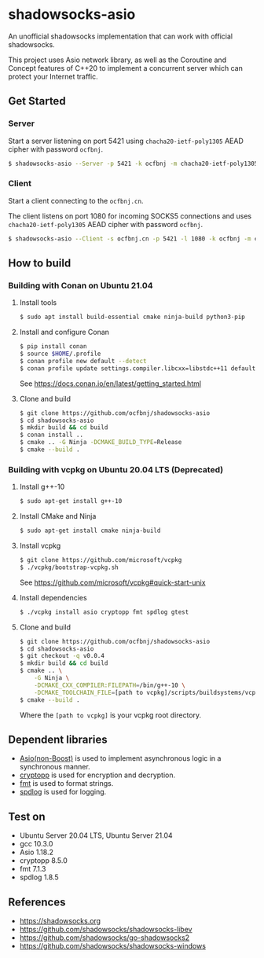# shadowsocks-asio

An unofficial shadowsocks implementation that can work with official shadowsocks.

This project uses Asio network library, as well as the Coroutine and Concept features of C++20 to implement a concurrent server which can protect your Internet traffic.

## Get Started

### Server

Start a server listening on port 5421 using `chacha20-ietf-poly1305` AEAD cipher with password `ocfbnj`.

~~~bash
$ shadowsocks-asio --Server -p 5421 -k ocfbnj -m chacha20-ietf-poly1305
~~~

### Client

Start a client connecting to the `ocfbnj.cn`.

The client listens on port 1080 for incoming SOCKS5 connections and uses `chacha20-ietf-poly1305` AEAD cipher with password `ocfbnj`.

~~~bash
$ shadowsocks-asio --Client -s ocfbnj.cn -p 5421 -l 1080 -k ocfbnj -m chacha20-ietf-poly1305
~~~

## How to build

### Building with Conan on Ubuntu 21.04

1. Install tools
    ~~~bash
    $ sudo apt install build-essential cmake ninja-build python3-pip
    ~~~

2. Install and configure Conan
    ~~~bash
    $ pip install conan
    $ source $HOME/.profile
    $ conan profile new default --detect
    $ conan profile update settings.compiler.libcxx=libstdc++11 default
    ~~~
    See <https://docs.conan.io/en/latest/getting_started.html>

3. Clone and build
    ~~~bash
    $ git clone https://github.com/ocfbnj/shadowsocks-asio
    $ cd shadowsocks-asio
    $ mkdir build && cd build
    $ conan install ..
    $ cmake .. -G Ninja -DCMAKE_BUILD_TYPE=Release
    $ cmake --build .
    ~~~

### Building with vcpkg on Ubuntu 20.04 LTS (Deprecated)

1. Install g++-10
    ~~~bash
    $ sudo apt-get install g++-10
    ~~~

2. Install CMake and Ninja
    ~~~bash
    $ sudo apt-get install cmake ninja-build
    ~~~

3. Install vcpkg
    ~~~bash
    $ git clone https://github.com/microsoft/vcpkg
    $ ./vcpkg/bootstrap-vcpkg.sh
    ~~~
    See <https://github.com/microsoft/vcpkg#quick-start-unix>

4. Install dependencies
    ~~~bash
    $ ./vcpkg install asio cryptopp fmt spdlog gtest
    ~~~

5. Clone and build
    ~~~bash
    $ git clone https://github.com/ocfbnj/shadowsocks-asio
    $ cd shadowsocks-asio
    $ git checkout -q v0.0.4
    $ mkdir build && cd build
    $ cmake .. \
        -G Ninja \
        -DCMAKE_CXX_COMPILER:FILEPATH=/bin/g++-10 \
        -DCMAKE_TOOLCHAIN_FILE=[path to vcpkg]/scripts/buildsystems/vcpkg.cmake
    $ cmake --build .
    ~~~
    Where the `[path to vcpkg]` is your vcpkg root directory.

## Dependent libraries
- [Asio(non-Boost)](https://think-async.com/Asio/) is used to implement asynchronous logic in a synchronous manner.
- [cryptopp](https://github.com/weidai11/cryptopp) is used for encryption and decryption.
- [fmt](https://github.com/fmtlib/fmt) is used to format strings.
- [spdlog](https://github.com/gabime/spdlog) is used for logging.

## Test on
- Ubuntu Server 20.04 LTS, Ubuntu Server 21.04
- gcc 10.3.0
- Asio 1.18.2
- cryptopp 8.5.0
- fmt 7.1.3
- spdlog 1.8.5

## References
- <https://shadowsocks.org>
- <https://github.com/shadowsocks/shadowsocks-libev>
- <https://github.com/shadowsocks/go-shadowsocks2>
- <https://github.com/shadowsocks/shadowsocks-windows>
